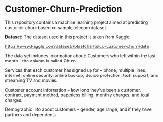 # Customer-Churn-Prediction
This repository contains a machine learning project aimed at predicting customer churn based on sample telecom dataset.

**Dataset:**
The dataset used in this project is taken from Kaggle.

https://www.kaggle.com/datasets/blastchar/telco-customer-churn/data

The data set includes information about:
Customers who left within the last month – the column is called Churn

Services that each customer has signed up for – phone, multiple lines, internet, online security, online backup, device protection, tech support, and streaming TV and movies.

Customer account information – how long they’ve been a customer, contract, payment method, paperless billing, monthly charges, and total charges.

Demographic info about customers – gender, age range, and if they have partners and dependents
